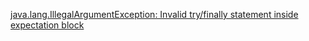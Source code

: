 [java.lang.IllegalArgumentException: Invalid try/finally statement inside expectation block](https://community.atlassian.com/t5/Clover-questions/JMockit-gives-mockit-internal-UnexpectedInvocation-when-I-try-to/qaq-p/314539)  
